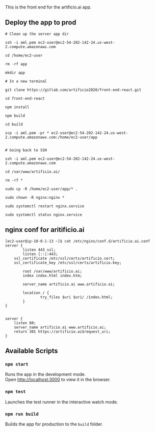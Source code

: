 This is the front end for the artificio.ai app.

## Deploy the app to prod
```
# Clean up the server app dir

ssh -i aml.pem ec2-user@ec2-54-202-142-24.us-west-2.compute.amazonaws.com

cd /home/ec2-user

rm -rf app

mkdir app

# In a new terminal

git clone https://gitlab.com/artificio2020/front-end-react.git

cd front-end-react

npm install

npm build

cd build

scp -i aml.pem -pr * ec2-user@ec2-54-202-142-24.us-west-2.compute.amazonaws.com:/home/ec2-user/app


# Going back to SSH

ssh -i aml.pem ec2-user@ec2-54-202-142-24.us-west-2.compute.amazonaws.com

cd /var/www/artificio.ai/

rm -rf *

sudo cp -R /home/ec2-user/app/* .

sudo chown -R nginx:nginx *

sudo systemctl restart nginx.service

sudo systemctl status nginx.service

```

## nginx conf for aritificio.ai

```
[ec2-user@ip-10-0-1-13 ~]$ cat /etc/nginx/conf.d/artificio.ai.conf
server {
        listen 443 ssl;
        listen [::]:443;
	ssl_certificate /etc/ssl/certs/artificio.cert;
	ssl_certificate_key /etc/ssl/certs/artificio.key;

        root /var/www/artificio.ai;
        index index.html index.htm;

        server_name artificio.ai www.artificio.ai;

        location / {
                try_files $uri $uri/ /index.html;
        }
}


server {
    listen 80;
    server_name artificio.ai www.artificio.ai;
    return 301 https://artificio.ai$request_uri;
}
```


## Available Scripts

### `npm start`

Runs the app in the development mode.<br />
Open [http://localhost:3000](http://localhost:3000) to view it in the browser.

### `npm test`

Launches the test runner in the interactive watch mode.<br />

### `npm run build`

Builds the app for production to the `build` folder.<br />